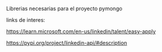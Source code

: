 Librerias necesarias para el proyecto 
pymongo



links de interes: 

https://learn.microsoft.com/en-us/linkedin/talent/easy-apply

https://pypi.org/project/linkedin-api/#description

